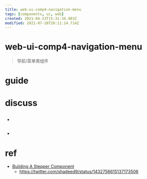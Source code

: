 ```yaml
---
title: web-ui-comp4-navigation-menu
tags: [components, ui, web]
created: 2021-04-23T15:31:34.983Z
modified: 2021-07-28T20:11:14.714Z
---
```


# web-ui-comp4-navigation-menu

> 导航/菜单类组件

# guide

# discuss

- ## 

- ## 
# ref
- [Building A Stepper Component](https://ishadeed.com/article/stepper-component-html-css/)
  - https://twitter.com/shadeed9/status/1432756615137173506
